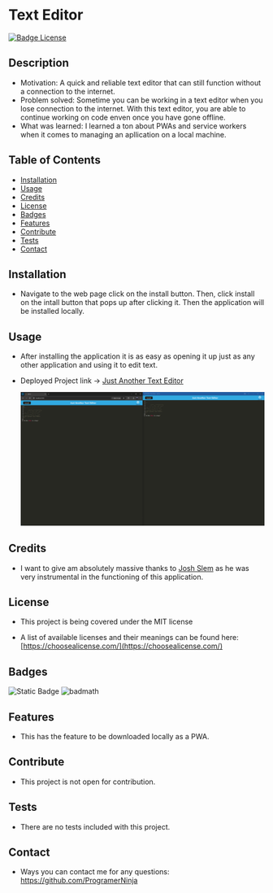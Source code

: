 
  # Text Editor

  [![Badge License](https://img.shields.io/badge/License-MIT-yellow.svg?style=for-the-badge)](https://opensource.org/license/mit/)

  ## Description

  - Motivation: A quick and reliable text editor that can still function without a connection to the internet.
  - Problem solved: Sometime you can be working in a text editor when you lose connection to the internet. With this text editor, you are able to continue working on code enven once you have gone offline.
  - What was learned: I learned a ton about PWAs and service workers when it comes to managing an apllication on a local machine.

  ## Table of Contents

  - [Installation](#installation)
  - [Usage](#usage)
  - [Credits](#credits)
  - [License](#license)
  - [Badges](#badges)
  - [Features](#features)
  - [Contribute](#contribute)
  - [Tests](#tests)
  - [Contact](#contact)


  ## Installation

  - Navigate to the web page click on the install button. Then, click install on the intall button that pops up after clicking it. Then the application will be installed locally.

  ## Usage

  - After installing the application it is as easy as opening it up just as any  other application and using it to edit text.
  - Deployed Project link -> [Just Another Text Editor](https://just-another-text-editor-liqb.onrender.com)
  
      ![alt text](assets/Current_State.PNG)

  ## Credits

  - I want to give am absolutely massive thanks to [Josh Slem](https://github.com/SlemJosh) as he was very instrumental in the functioning of this application.

  ## License

  - This project is being covered under the MIT license

  - A list of available licenses and their meanings can be found here: [https://choosealicense.com/](https://choosealicense.com/)

  ## Badges

  ![Static Badge](https://img.shields.io/badge/Always%20Learning-grey?labelColor=aqua&color=blue) ![badmath](https://img.shields.io/github/languages/top/lernantino/badmath) 
  
  ## Features

  - This has the feature to be downloaded locally as a PWA.

  ## Contribute

  - This project is not open for contribution.

  ## Tests

  - There are no tests included with this project.

  ## Contact

  - Ways you can contact me for any questions: https://github.com/ProgramerNinja
